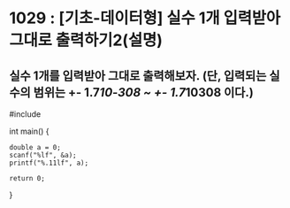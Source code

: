 # 1029 : [기초-데이터형] 실수 1개 입력받아 그대로 출력하기2(설명)

## 실수 1개를 입력받아 그대로 출력해보자. (단, 입력되는 실수의 범위는 +- 1.7*10-308 ~ +- 1.7*10308 이다.)

#include <iostream>

int main() {

	double a = 0;
	scanf("%lf", &a);
	printf("%.11lf", a);

	return 0;
}